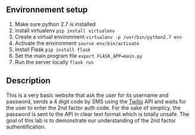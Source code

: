 ## Environnement setup

1. Make sure python 2.7 is installed
1. install virtualenv `pip install virtualenv`
1. Create a virtual environment `virtualenv -p /usr/bin/python2.7 env`
1. Activate the environment `source env/bin/activate`
1. Install Flask `pip install flask`
1. Set the main program file `export FLASK_APP=main.py`
1. Run the server locally `flask run`

## Description
This is a very basic website that ask the user for its username and password, sends a 4 digit code by SMS using the [Twilio](https://www.twilio.com/) API and waits for the user to enter the 2nd factor auth code. For the sake of simplicy, the password is sent to the API in clear text format which is totally unsafe. The goal of this lab is to demonstrate our understanding of the 2nd factor authentification.
